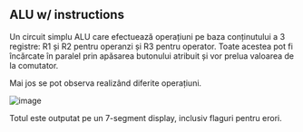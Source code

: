 ## ALU w/ instructions

Un circuit simplu ALU care efectuează operațiuni pe baza conținutului a 3 registre: R1 și R2 pentru operanzi și R3 pentru operator. Toate acestea pot fi încărcate în paralel prin apăsarea butonului atribuit și vor prelua valoarea de la comutator.

Mai jos se pot observa realizând diferite operațiuni.

![image](https://github.com/user-attachments/assets/8a9df3b7-6bbe-48fd-aef9-7fa201c7d54c)

Totul este outputat pe un 7-segment display, inclusiv flaguri pentru erori. 
